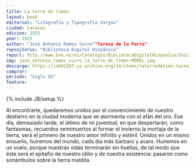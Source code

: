 ```yaml
---
title: La torre de timón
layout: book
editorial: "Litografía y Tipografía Vargas"
ciudad: Caracas
edicion: 1925
year: 1925
author: "José Antonio Ramos Sucre""Teresa de la Parra"
repositorio: "Biblioteca Digital Hispánica"
repurl: http://www.bne.es/es/Catalogos/BibliotecaDigitalHispanica/Inicio/index.html
img: jose_antonio_ramos_sucre_la_torre_de_timon-MOREL.jpg
descarga: https://ia601507.us.archive.org/14/items/latorredetimn-textoimpreso/LatorredetimnTextoimpreso.pdf
comprar: 
periodo: "Siglo XX"
feature: 
---
```

{% include JB/setup %}

Al encontrarte, quedaremos unidos por el convencimiento de nuestro destierro en la ciudad moderna que se atormenta con el afán del oro. Ese día, demasiado tarde, el último de mi juventud, en que despertarán, como fantasmas, recuerdos semimuertos al formar el invierno la mortaja de la tierra, será el primero de nuestro amor infinito y estéril. Unidos en un mismo ensueño, huiremos del mundo, cada día más bárbaro y avaro. Huiremos en un vuelo, porque nuestras vidas terminarán sin huellas, de tal modo que éste será el epitafio de nuestro idilio y de nuestra existencia: pasaron como sonámbulos sobre la tierra maldita.
